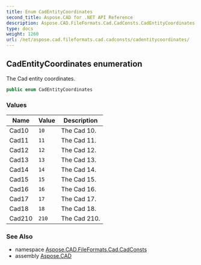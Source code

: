 ```yaml
---
title: Enum CadEntityCoordinates
second_title: Aspose.CAD for .NET API Reference
description: Aspose.CAD.FileFormats.Cad.CadConsts.CadEntityCoordinates enum. The Cad entity coordinates
type: docs
weight: 1260
url: /net/aspose.cad.fileformats.cad.cadconsts/cadentitycoordinates/
---
```

## CadEntityCoordinates enumeration

The Cad entity coordinates.

```csharp
public enum CadEntityCoordinates
```

### Values

| Name | Value | Description |
| --- | --- | --- |
| Cad10 | `10` | The Cad 10. |
| Cad11 | `11` | The Cad 11. |
| Cad12 | `12` | The Cad 12. |
| Cad13 | `13` | The Cad 13. |
| Cad14 | `14` | The Cad 14. |
| Cad15 | `15` | The Cad 15. |
| Cad16 | `16` | The Cad 16. |
| Cad17 | `17` | The Cad 17. |
| Cad18 | `18` | The Cad 18. |
| Cad210 | `210` | The Cad 210. |

### See Also

* namespace [Aspose.CAD.FileFormats.Cad.CadConsts](../../aspose.cad.fileformats.cad.cadconsts/)
* assembly [Aspose.CAD](../../)


